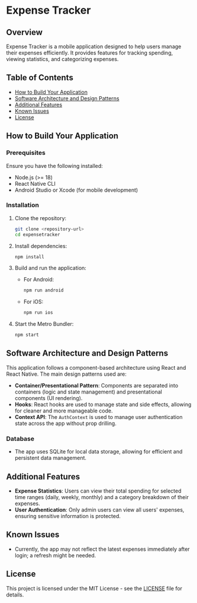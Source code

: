 
# Expense Tracker

## Overview
Expense Tracker is a mobile application designed to help users manage their expenses efficiently. It provides features for tracking spending, viewing statistics, and categorizing expenses.

## Table of Contents
- [How to Build Your Application](#how-to-build-your-application)
- [Software Architecture and Design Patterns](#software-architecture-and-design-patterns)
- [Additional Features](#additional-features)
- [Known Issues](#known-issues)
- [License](#license)

## How to Build Your Application

### Prerequisites
Ensure you have the following installed:
- Node.js (>= 18)
- React Native CLI
- Android Studio or Xcode (for mobile development)

### Installation
1. Clone the repository:
   ```bash
   git clone <repository-url>
   cd expensetracker
   ```

2. Install dependencies:
   ```bash
   npm install
   ```

3. Build and run the application:
   - For Android:
     ```bash
     npm run android
     ```
   - For iOS:
     ```bash
     npm run ios
     ```

4. Start the Metro Bundler:
   ```bash
   npm start
   ```

## Software Architecture and Design Patterns

This application follows a component-based architecture using React and React Native. The main design patterns used are:

- **Container/Presentational Pattern**: Components are separated into containers (logic and state management) and presentational components (UI rendering).
- **Hooks**: React hooks are used to manage state and side effects, allowing for cleaner and more manageable code.
- **Context API**: The `AuthContext` is used to manage user authentication state across the app without prop drilling.

### Database
- The app uses SQLite for local data storage, allowing for efficient and persistent data management.

## Additional Features

- **Expense Statistics**: Users can view their total spending for selected time ranges (daily, weekly, monthly) and a category breakdown of their expenses.
- **User Authentication**: Only admin users can view all users' expenses, ensuring sensitive information is protected.

## Known Issues

- Currently, the app may not reflect the latest expenses immediately after login; a refresh might be needed.

## License
This project is licensed under the MIT License - see the [LICENSE](LICENSE) file for details.
